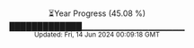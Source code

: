 <p align="center">
⏳Year Progress (45.08 %)<br>
█████████████▁▁▁▁▁▁▁▁▁▁▁▁▁▁▁▁▁ <br>
<sub>Updated: Fri, 14 Jun 2024 00:09:18 GMT</sub>
</p>

